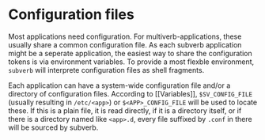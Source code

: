 # Configuration files #

Most applications need configuration. For multiverb-applications, these
usually share a common configuration file.
As each subverb application might be a seperate application, the easiest
way to share the configuration tokens is via environment variables.
To provide a most flexble environment, `subverb` will interprete
configuration files as shell fragments.

Each application can have a system-wide configuration file and/or a
directory of configuration files. According to [[Variables]], 
`$SV_CONFIG_FILE` (usually resulting in `/etc/<app>`) or `$<APP>_CONFIG_FILE`
will be used to locate these. If this is a plain file, it is read directly,
if it is a directory itself, or if there is a directory named like `<app>.d`,
every file suffixed by `.conf` in there will be sourced by subverb.

